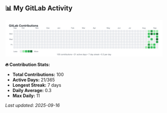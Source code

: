 <!-- GITLAB-STATS:START -->
## 📊 My GitLab Activity

![GitLab Contributions](./gitlab-contributions.svg)

**🔥 Contribution Stats:**
- **Total Contributions:** 100
- **Active Days:** 21/365
- **Longest Streak:** 7 days
- **Daily Average:** 0.3
- **Max Daily:** 11

*Last updated: 2025-09-16*
<!-- GITLAB-STATS:END -->
